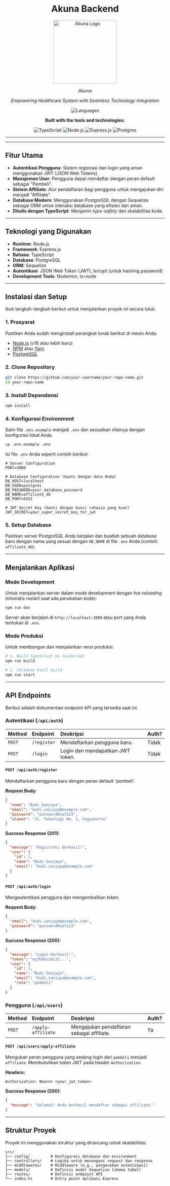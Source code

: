<h1 align="center">Akuna Backend</h1>

<div align="center">
  <img src="./uploads/Logo sakinah.png" alt="Akuna Logo" width="200"/>
  <p><em>Akuna</em></p>
</div>

<div align="center">

_Empowering Healthcare System with Seamless Technology Integration_

<!-- ![Go](https://img.shields.io/badge/go-100%25-00ADD8?style=flat-square&logo=go&logoColor=white) -->
<!-- ![Languages](https://img.shields.io/badge/Languages-1-blue?style=flat-square) -->
<!-- ![Go](https://img.shields.io/badge/go-100%25-00ADD8?style=flat-square&logo=go&logoColor=white)  -->

![Languages](https://img.shields.io/badge/Languages-1-blue?style=flat-square)

**Built with the tools and technologies:**

![TypeScript](https://img.shields.io/badge/typescript-%23007ACC.svg?style=for-the-badge&logo=typescript&logoColor=white)
![Node.js](https://img.shields.io/badge/node.js-6DA55F?style=for-the-badge&logo=node.js&logoColor=white)
![Express.js](https://img.shields.io/badge/express.js-%23404d59.svg?style=for-the-badge&logo=express&logoColor=%2361DAFB)
![Postgres](https://img.shields.io/badge/postgres-%23316192.svg?style=for-the-badge&logo=postgresql&logoColor=white)

<!-- ![PHP](https://img.shields.io/badge/PHP-777BB4?style=flat-square&logo=php&logoColor=white)
![Laravel](https://img.shields.io/badge/Laravel-FF2D20?style=flat-square&logo=laravel&logoColor=white)
![Blade](https://img.shields.io/badge/Blade-E44D26?style=flat-square&logo=laravel&logoColor=white)
![Bootstrap](https://img.shields.io/badge/Bootstrap-7952B3?style=flat-square&logo=bootstrap&logoColor=white)
![MySQL](https://img.shields.io/badge/MySQL-4479A1?style=flat-square&logo=mysql&logoColor=white)
![Composer](https://img.shields.io/badge/Composer-885630?style=flat-square&logo=composer&logoColor=white)
![JavaScript](https://img.shields.io/badge/JavaScript-F7DF1E?style=flat-square&logo=javascript&logoColor=black)
![jQuery](https://img.shields.io/badge/jQuery-0769AD?style=flat-square&logo=jquery&logoColor=white)
![HTML](https://img.shields.io/badge/HTML5-E34F26?style=flat-square&logo=html5&logoColor=white)
![CSS](https://img.shields.io/badge/CSS3-1572B6?style=flat-square&logo=css3&logoColor=white)
![JSON](https://img.shields.io/badge/JSON-000000?style=flat-square&logo=json&logoColor=white)
![Markdown](https://img.shields.io/badge/Markdown-000000?style=flat-square&logo=markdown&logoColor=white)
![GNU Bash](https://img.shields.io/badge/GNU%20Bash-4EAA25?style=flat-square&logo=gnubash&logoColor=white) -->

<!-- ![Go](https://img.shields.io/badge/Go-00ADD8?style=flat-square&logo=go&logoColor=white) -->

---

</div>

---

## Fitur Utama

- **Autentikasi Pengguna**: Sistem registrasi dan login yang aman menggunakan JWT (JSON Web Tokens).
- **Manajemen User**: Pengguna dapat mendaftar dengan peran default sebagai "Pembeli".
- **Sistem Affiliate**: Alur pendaftaran bagi pengguna untuk mengajukan diri menjadi "Affiliate".
- **Database Modern**: Menggunakan PostgreSQL dengan Sequelize sebagai ORM untuk interaksi database yang efisien dan aman.
- **Ditulis dengan TypeScript**: Menjamin _type-safety_ dan skalabilitas kode.

---

## Teknologi yang Digunakan

- **Runtime**: Node.js
- **Framework**: Express.js
- **Bahasa**: TypeScript
- **Database**: PostgreSQL
- **ORM**: Sequelize
- **Autentikasi**: JSON Web Token (JWT), bcrypt (untuk hashing password)
- **Development Tools**: Nodemon, ts-node

---

## Instalasi dan Setup

Ikuti langkah-langkah berikut untuk menjalankan proyek ini secara lokal.

### 1\. Prasyarat

Pastikan Anda sudah menginstall perangkat lunak berikut di mesin Anda:

- [Node.js](https://nodejs.org/en/) (v18 atau lebih baru)
- [NPM](https://www.npmjs.com/) atau [Yarn](https://yarnpkg.com/)
- [PostgreSQL](https://www.postgresql.org/download/)

### 2\. Clone Repository

```bash
git clone https://github.com/your-username/your-repo-name.git
cd your-repo-name
```

### 3\. Install Dependensi

```bash
npm install
```

### 4\. Konfigurasi Environment

Salin file `.env.example` menjadi `.env` dan sesuaikan nilainya dengan konfigurasi lokal Anda.

```bash
cp .env.example .env
```

Isi file `.env` Anda seperti contoh berikut:

```env
# Server Configuration
PORT=3000

# Database Configuration (Ganti dengan data Anda)
DB_HOST=localhost
DB_USER=postgres
DB_PASSWORD=your_database_password
DB_NAME=affiliate_db
DB_PORT=5432

# JWT Secret Key (Ganti dengan kunci rahasia yang kuat)
JWT_SECRET=your_super_secret_key_for_jwt
```

### 5\. Setup Database

Pastikan server PostgreSQL Anda berjalan dan buatlah sebuah database baru dengan nama yang sesuai dengan `DB_NAME` di file `.env` Anda (contoh: `affiliate_db`).

---

## Menjalankan Aplikasi

### Mode Development

Untuk menjalankan server dalam mode development dengan _hot-reloading_ (otomatis restart saat ada perubahan kode):

```bash
npm run dev
```

Server akan berjalan di `http://localhost:3000` atau port yang Anda tentukan di `.env`.

### Mode Produksi

Untuk membangun dan menjalankan versi produksi:

```bash
# 1. Build TypeScript ke JavaScript
npm run build

# 2. Jalankan hasil build
npm run start
```

---

## API Endpoints

Berikut adalah dokumentasi endpoint API yang tersedia saat ini.

### Autentikasi (`/api/auth`)

| Method | Endpoint    | Deskripsi                        | Auth? |
| :----- | :---------- | :------------------------------- | :---- |
| `POST` | `/register` | Mendaftarkan pengguna baru.      | Tidak |
| `POST` | `/login`    | Login dan mendapatkan JWT token. | Tidak |

#### `POST /api/auth/register`

Mendaftarkan pengguna baru dengan peran default 'pembeli'.

**Request Body:**

```json
{
  "name": "Budi Sanjaya",
  "email": "budi.sanjaya@example.com",
  "password": "passwordKuat123",
  "alamat": "Jl. Teknologi No. 1, Yogyakarta"
}
```

**Success Response (201):**

```json
{
  "message": "Registrasi berhasil!",
  "user": {
    "id": 1,
    "name": "Budi Sanjaya",
    "email": "budi.sanjaya@example.com"
  }
}
```

#### `POST /api/auth/login`

Mengautentikasi pengguna dan mengembalikan token.

**Request Body:**

```json
{
  "email": "budi.sanjaya@example.com",
  "password": "passwordKuat123"
}
```

**Success Response (200):**

```json
{
  "message": "Login berhasil!",
  "token": "eyJhbGciOiJI...",
  "user": {
    "id": 1,
    "name": "Budi Sanjaya",
    "email": "budi.sanjaya@example.com",
    "role": "pembeli"
  }
}
```

### Pengguna (`/api/users`)

| Method | Endpoint           | Deskripsi                                 | Auth? |
| :----- | :----------------- | :---------------------------------------- | :---- |
| `POST` | `/apply-affiliate` | Mengajukan pendaftaran sebagai affiliate. | Ya    |

#### `POST /api/users/apply-affiliate`

Mengubah peran pengguna yang sedang login dari `pembeli` menjadi `affiliate`. Membutuhkan token JWT pada header `Authorization`.

**Headers:**

```
Authorization: Bearer <your_jwt_token>
```

**Success Response (200):**

```json
{
  "message": "Selamat! Anda berhasil mendaftar sebagai affiliate."
}
```

---

## Struktur Proyek

Proyek ini menggunakan struktur yang dirancang untuk skalabilitas:

```
src/
├── config/         # Konfigurasi database dan environment
├── controllers/    # Logika untuk menangani request dan response
├── middlewares/    # Middleware (e.g., pengecekan autentikasi)
├── models/         # Definisi model Sequelize (skema tabel)
├── routes/         # Definisi endpoint API
└── index.ts        # Entry point aplikasi Express
```
